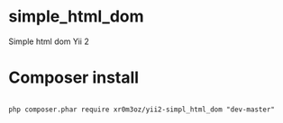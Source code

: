 simple_html_dom
===============

Simple html dom Yii 2

Composer install
===============
<code>
php composer.phar require xr0m3oz/yii2-simpl_html_dom "dev-master"
</code>
